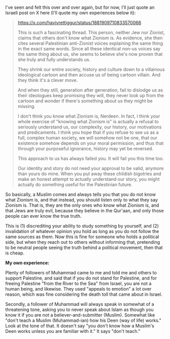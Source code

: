 I've seen and felt this over and over again, but for now, I'll just quote an Israeli post on X here (I'll quote my own experiences below it):

> https://x.com/havivrettiggur/status/1881909710833570066
> 
> This is such a fascinating thread. This person, neither Jew nor Zionist, claims that others don't know what Zionism is. As evidence, she then cites several Palestinian anti-Zionist voices explaining the same thing in the exact same words. Since all these identical non-us voices say the same thing about us, she seems to believe she's now proven that she truly and fully understands us.
> 
> They shrink our entire society, history and culture down to a villainous ideological cartoon and then accuse us of being cartoon villain. And they think it's a clever move.
> 
> And when they still, generation after generation, fail to dislodge us as their ideologues keep promising they will, they never look up from the cartoon and wonder if there's something about us they might be missing.
> 
> I don't think you know what Zionism is, Nerdeen. In fact, I think your whole exercise of "knowing what Zionism is" is actually a refusal to seriously understand us, our complexity, our history, our motivations and predicaments. I think you hope that if you refuse to see us as a full, complex human society, we will somehow not be one, that our existence somehow depends on your moral permission, and thus that through your purposeful ignorance, history may yet be reversed.
> 
> This approach to us has always failed you. It will fail you this time too.
> 
> Our identity and story do not need your approval to be valid, anymore than yours do mine. When you put away these childish bigotries and make an honest attempt to actually understand our story, you might actually do something useful for the Palestinian future.

So basically, a Muslim comes and always tells you that you do not know what Zionism is, and that instead, you should listen only to what they say Zionism is. That is, they are the only ones who know what Zionism is, and that Jews are truly evil, because they believe in the Qur'aan, and only those people can ever know the true truth.

This is (1) discrediting your ability to study something by yourself, and (2) invalidation of whatever opinion you hold as long as you do not follow the same sources as them. Now this is fine for someone who holds a political side, but when they reach out to others without informing that, pretending to be neutral people seeing the truth behind a political movement, then that is cheap.

**My own experience:**

Plenty of followers of Muhammad came to me and told me and others to support Palestine, and said that if you do not stand for Palestine, and for freeing Palestine "from the River to the Sea" from Israel, you are not a human being, and likewise. They used "appeals to emotion" a lot over reason, which was fine considering the death toll that came about in Israel.


Secondly, a follower of Muhammad will always speak in somewhat of a threatening tone, asking you to never speak about Islam as though you know it if you are not a believer-and-submitter (Muslim). Somewhat like "don't teach a Muslim (Muhammad-ian) how his Deen (way of life) works." Look at the tone of that. It doesn't say "you don't know how a Musilm's Deen works unless you are familiar with it." It says "don't teach."



